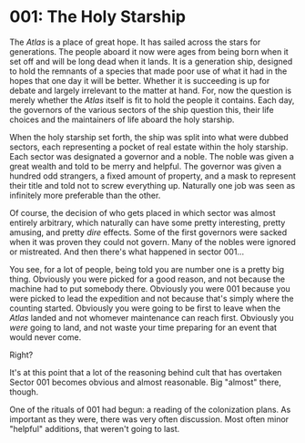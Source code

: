 001: The Holy Starship
======================

The _Atlas_ is a place of great hope. It has sailed across the stars for
generations. The people aboard it now were ages from being born when it set off
and will be long dead when it lands. It is a generation ship, designed to hold
the remnants of a species that made poor use of what it had in the hopes that
one day it will be better. Whether it is succeeding is up for debate and
largely irrelevant to the matter at hand. For, now the question is merely
whether the _Atlas_ itself is fit to hold the people it contains. Each day, the
governors of the various sectors of the ship question this, their life choices
and the maintainers of life aboard the holy starship.

When the holy starship set forth, the ship was split into what were dubbed 
sectors, each representing a pocket of real estate within the holy starship.
Each sector was designated a governor and a noble. The noble was given a great
wealth and told to be merry and helpful. The governor was given a hundred odd
strangers, a fixed amount of property, and a mask to represent their title and
told not to screw everything up. Naturally one job was seen as infinitely more
preferable than the other.

Of course, the decision of who gets placed in which sector was almost entirely
arbitrary, which naturally can have some pretty interesting, pretty amusing,
and pretty _dire_ effects. Some of the first governors were sacked when it was
proven they could not govern. Many of the nobles were ignored or mistreated.
And then there's what happened in sector 001...

You see, for a lot of people, being told you are number one is a pretty big
thing. Obviously you were picked for a good reason, and not because the machine
had to put somebody there. Obviously you were 001 because you were picked to
lead the expedition and not because that's simply where the counting started.
Obviously you were going to be first to leave when the _Atlas_ landed and not
whomever maintenance can reach first. Obviously you _were_ going to land, and
not waste your time preparing for an event that would never come.

Right?

It's at this point that a lot of the reasoning behind cult that has overtaken
Sector 001 becomes obvious and almost reasonable. Big "almost" there, though.

One of the rituals of 001 had begun: a reading of the colonization plans. As
important as they were, there was very often discussion. Most often minor
"helpful" additions, that weren't going to last.
